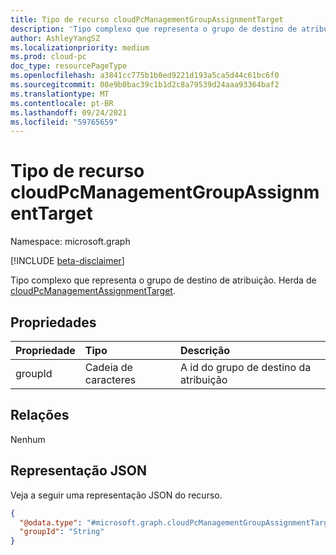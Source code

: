 ```yaml
---
title: Tipo de recurso cloudPcManagementGroupAssignmentTarget
description: 'Tipo complexo que representa o grupo de destino de atribuição. Tipo de base: CloudPcManagementAssignmentTarget'
author: AshleyYangSZ
ms.localizationpriority: medium
ms.prod: cloud-pc
doc_type: resourcePageType
ms.openlocfilehash: a3841cc775b1b0ed9221d193a5ca5d44c61bc6f0
ms.sourcegitcommit: 08e9b0bac39c1b1d2c8a79539d24aaa93364baf2
ms.translationtype: MT
ms.contentlocale: pt-BR
ms.lasthandoff: 09/24/2021
ms.locfileid: "59765659"
---
```

# <a name="cloudpcmanagementgroupassignmenttarget-resource-type"></a>Tipo de recurso cloudPcManagementGroupAssignmentTarget

Namespace: microsoft.graph

[!INCLUDE [beta-disclaimer](../../includes/beta-disclaimer.md)]

Tipo complexo que representa o grupo de destino de atribuição.
Herda de [cloudPcManagementAssignmentTarget](../resources/cloudpcmanagementassignmenttarget.md).

## <a name="properties"></a>Propriedades

|Propriedade|Tipo|Descrição|
|:---|:---|:---|
|groupId|Cadeia de caracteres|A id do grupo de destino da atribuição|

## <a name="relationships"></a>Relações

Nenhum

## <a name="json-representation"></a>Representação JSON

Veja a seguir uma representação JSON do recurso.
<!-- {
  "blockType": "resource",
  "baseType": "microsoft.graph.cloudPcManagementAssignmentTarget",
  "@odata.type": "microsoft.graph.cloudPcManagementGroupAssignmentTarget"
}
-->

``` json
{
  "@odata.type": "#microsoft.graph.cloudPcManagementGroupAssignmentTarget",
  "groupId": "String"
}
```
